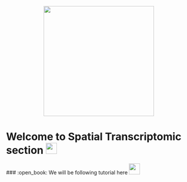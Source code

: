 <div id="header" align="center">
  <img src="https://media.giphy.com/media/heIX5HfWgEYlW/giphy.gif" width="300"/>
</div>

<h1>
  Welcome to Spatial Transcriptomic section 
  <img src="https://media.giphy.com/media/hvRJCLFzcasrR4ia7z/giphy.gif" width="30px"/>
</h1>

<hl>
  ### :open_book: We will be following tutorial here
  <img src="https://media.giphy.com/media/rlg5rDvQp2Mvqp5wqq/giphy.gif" width="30px"/>
</hl>

